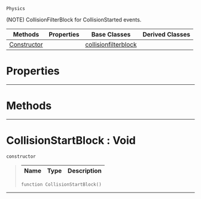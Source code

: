  `Physics`

(NOTE) CollisionFilterBlock for CollisionStarted events.

|Methods|Properties|Base Classes|Derived Classes|
|---|---|---|---|
|[ Constructor](https://github.com/zeroengineteam/ZeroDocs/blob/master/code_reference/class_reference/collisionstartblock.markdown#collisionstartblock-void)| |[collisionfilterblock](https://github.com/zeroengineteam/ZeroDocs/blob/master/code_reference/class_reference/collisionfilterblock.markdown)| |


 #  Properties


---  
 #  Methods


---  
 #  CollisionStartBlock : Void

 `constructor`

> 
> |Name|Type|Description|
> |---|---|---|
> ``` lang=cpp, name=Zilch
> function CollisionStartBlock()
> ``` 


---  
 

 